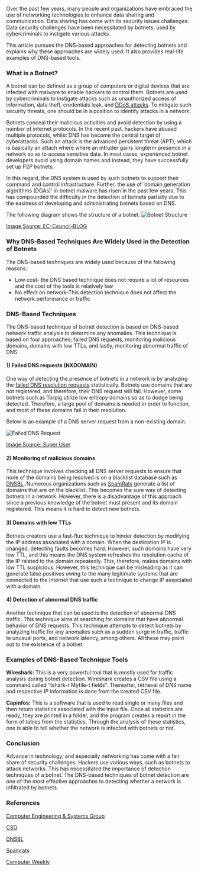 Over the past few years, many people and organizations have embraced the use of networking technologies to enhance data sharing and communication. Data sharing has come with its security issues challenges. Data security challenges have been necessitated by botnets, used by cybercriminals to instigate various attacks. 

This article pursues the DNS-based approaches for detecting botnets and explains why these approaches are widely used. It also provides real-life examples of DNS-based tools.

### What is a Botnet?
A botnet can be defined as a group of computers or digital devices that are infected with malware to enable hackers to control them. Botnets are used by cybercriminals to instigate attacks such as unauthorized access of information, data theft, credentials leak, and [DDoS attacks](https://www.csoonline.com/article/3222095/ddos-explained-how-denial-of-service-attacks-are-evolving.html). To mitigate such security threats, one should be in a position to identify attacks in a network.

Botnets conceal their malicious activities and avoid detection by using a number of internet protocols. In the recent past, hackers have abused multiple protocols, whilst DNS has become the central target of cyberattacks.  Such an attack is the advanced persistent threat (APT), which is basically an attach where where an intruder gains longterm presence in a network so as to access sensitive data. In most cases, experienced botnet developers avoid using domain names and instead, they have successfully set up P2P botnets. 

In this regard, the DNS system is used by such botnets to support their command and control infrastructure. Further, the use of ‘domain generation algorithms (DGAs)’ in botnet malware has risen in the past few years. This has compounded the difficulty in the detection of botnets partially due to the easiness of developing and administrating botnets based on DNS.  

The following diagram shows the structure of a botnet. 
![Botnet Structure](/engineering-education/detecting-botnets-using-dns-based-technique/botnet-structure.png)

[Image Source: EC-Council-BLOG](https://blog.eccouncil.org/wp-content/uploads/2018/12/the-structure-of-a-botnet.png)

### Why DNS-Based Techniques Are Widely Used in the Detection of Botnets
The DNS-based techniques are widely used because of the following reasons:

 * Low cost- the DNS based technique does not require a lot of resources and the cost of the tools is relatively low
* No effect on network-This detection technique does not affect the network performance or traffic

### DNS-Based Techniques

The DNS-based technique of botnet detection is based on DNS-based network traffic analysis to determine any anomalies. This technique is based on four approaches; failed DNS requests, monitoring malicious domains, domains with low TTLs, and lastly, monitoring abnormal traffic of DNS.

#### 1) Failed DNS requests (NXDOMAIN)

One way of detecting the presence of botnets in a network is by analyzing the [failed DNS resolution requests](http://cesg.tamu.edu/wp-content/uploads/2012/04/reddy_papers/securecomm11.pdf) statistically. Botnets use domains that are not registered, and therefore, their DNS request will fail. However, some botnets such as Torpig utilize low entropy domains so as to dodge being detected. Therefore, a large pool of domains is needed in order to function, and most of these domains fail in their resolution. 

Below is an example of a DNS server request from a non-existing domain.
 
![Failed DNS Request](/engineering-education/detecting-botnets-using-dns-based-technique/failed-dns-request.png)

[Image Source: Super User](https://i.stack.imgur.com/trpaB.png)

#### 2) Monitoring of malicious domains

This technique involves checking all DNS server requests to ensure that none of the domains being resolved is on a blacklist database such as [DNSBL](http://www.dnsbl.info/). Numerous organizations such as [SpamRats](http://www.spamrats.com/) generate a list of domains that are on the blacklist. This becomes the sure way of detecting botnets in a network.  However, there is a disadvantage of this approach since a previous knowledge of the botnet must present and its domain registered. This means it is hard to detect new botnets. 

#### 3) Domains with low TTLs

Botnets creators use a fast-flux technique to hinder detection by modifying the IP address associated with a domain. When the destination IP is changed, detecting faults becomes hard. However, such domains have very low TTL, and this means the DNS system refreshes the resolution cache of the IP related to the domain repeatedly. This, therefore, makes domains with low TTL suspicious. However, this technique can be misleading as it can generate false positives owing to the many legitimate systems that are connected to the Internet that use such a technique to change IP associated with a domain. 

#### 4) Detection of abnormal DNS traffic

Another technique that can be used is the detection of abnormal DNS traffic. This technique aims at searching for domains that have abnormal behavior of DNS requests. This technique attempts to detect botnets by analyzing traffic for any anomalies such as a sudden surge in traffic, traffic to unusual ports, and network latency, among others. All these may point out to the existence of a botnet.

### Examples of DNS-Based Technique Tools
**Wireshark:** This is a very powerful tool that is mostly used for traffic analysis during botnet detection. Wireshark creates a CSV file using a command called “tshark-r Myfile-t fields”. Thereafter, retrieval of DNS name and respective IP information is done from the created CSV file.

**Capinfos:** This is a software that is used to read single or many files and then return statistics associated with the input file. Once all statistics are ready, they are printed in a folder, and the program creates a report in the form of tables from the statistics. Through the analysis of these statistics, one is able to tell whether the network is infected with botnets or not. 

### Conclusion
Advance in technology, and especially networking has come with a fair share of security challenges. Hackers use various ways, such as botnets to attack networks. This has necessitated the importance of detection techniques of a botnet. The DNS-based techniques of botnet detection are one of the most effective approaches to detecting whether a network is infiltrated by botnets.  

### References
[Computer Engineering & Systems Group](http://cesg.tamu.edu/wp-content/uploads/2012/04/reddy_papers/securecomm11.pdf)

[CSO](https://www.csoonline.com/article/3222095/ddos-explained-how-denial-of-service-attacks-are-evolving.html)

[DNSBL](http://www.dnsbl.info/)

[Spamrats](http://www.spamrats.com/)

[Computer Weekly](https://www.computerweekly.com/tip/Four-handy-botnet-detection-techniques-and-tools-A-tutorial)



